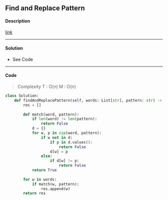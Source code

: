 ## Find and Replace Pattern

#### Description

[link](https://leetcode.com/problems/find-and-replace-pattern/)

---

#### Solution

- See Code

---

#### Code

> Complexity  T : O(n)   M : O(n)

```python
class Solution:
    def findAndReplacePattern(self, words: List[str], pattern: str) -> List[str]:
        res = []
    
        def match(word, pattern):
            if len(word) != len(pattern):
                return False
            d = {}
            for w, p in zip(word, pattern):
                if w not in d:
                    if p in d.values():
                        return False
                    d[w] = p
                else:
                    if d[w] != p:
                        return False
            return True
                    
        for w in words:
            if match(w, pattern):
                res.append(w)
        return res
```
